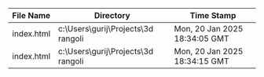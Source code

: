 | File Name | Directory | Time Stamp |
| --- | --- | --- |
| index.html | c:\Users\gurij\Projects\3d rangoli | Mon, 20 Jan 2025 18:34:05 GMT |
| index.html | c:\Users\gurij\Projects\3d rangoli | Mon, 20 Jan 2025 18:34:15 GMT |
